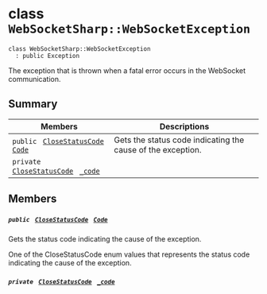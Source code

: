 # class `WebSocketSharp::WebSocketException` 

```
class WebSocketSharp::WebSocketException
  : public Exception
```

The exception that is thrown when a fatal error occurs in the WebSocket communication.

## Summary

 Members                                | Descriptions                                
----------------------------------------|---------------------------------------------
`public ` [`CloseStatusCode`](WebSocketSharp.md)` ` [`Code`](#class_web_socket_sharp_1_1_web_socket_exception_1af3fa6b6d685a8e14771041a3f01eb2e1) | Gets the status code indicating the cause of the exception.
`private ` [`CloseStatusCode`](WebSocketSharp.md)` ` [`_code`](#class_web_socket_sharp_1_1_web_socket_exception_1a019a885a66a2cf098abbc9c15114f5db) | 

## Members

##### `public ` [`CloseStatusCode`](WebSocketSharp.md)` ` [`Code`](#class_web_socket_sharp_1_1_web_socket_exception_1af3fa6b6d685a8e14771041a3f01eb2e1) 

Gets the status code indicating the cause of the exception.

One of the CloseStatusCode enum values that represents the status code indicating the cause of the exception.

##### `private ` [`CloseStatusCode`](WebSocketSharp.md)` ` [`_code`](#class_web_socket_sharp_1_1_web_socket_exception_1a019a885a66a2cf098abbc9c15114f5db) 

